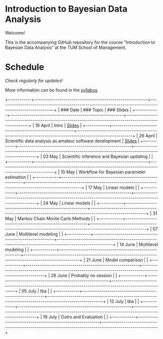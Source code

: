 # Introduction to Bayesian Data Analysis

Welcome!

This is the accompanying GitHub repository for the course "Introduction to Bayesian Data Analysis" at the TUM School of Management.

# Schedule

*Check regularly for updates!*

More information can be found in the [syllabus](https://github.com/linushof/BayesIntro/blob/main/syllabus/syllabus.md).

+------------+----------------------------------------------------------+----------------------------------------------------------------------------------------------------------+
| ### Date   | ### Topic                                                | ### Slides                                                                                               |
+------------+----------------------------------------------------------+----------------------------------------------------------------------------------------------------------+
| 19 April   | Intro                                                    | [Slides](https://www.moodle.tum.de/pluginfile.php/4521598/mod_resource/content/1/session_1_intro.pdf)    |
+------------+----------------------------------------------------------+----------------------------------------------------------------------------------------------------------+
| 26 April   | Scientific data analysis as amateur software development | [Slides](https://www.moodle.tum.de/pluginfile.php/4527976/mod_resource/content/1/session_2_software.pdf) |
+------------+----------------------------------------------------------+----------------------------------------------------------------------------------------------------------+
| 03 May     | Scientific inference and Bayesian updating               |                                                                                                          |
+------------+----------------------------------------------------------+----------------------------------------------------------------------------------------------------------+
| 10 May     | Workflow for Bayesian parameter estimation               |                                                                                                          |
+------------+----------------------------------------------------------+----------------------------------------------------------------------------------------------------------+
| 17 May     | Linear models                                            |                                                                                                          |
+------------+----------------------------------------------------------+----------------------------------------------------------------------------------------------------------+
| 24 May     | Linear models                                            |                                                                                                          |
+------------+----------------------------------------------------------+----------------------------------------------------------------------------------------------------------+
| 31 May     | Markov Chain Monte Carlo Methods                         |                                                                                                          |
+------------+----------------------------------------------------------+----------------------------------------------------------------------------------------------------------+
| 07 June    | Multilevel modeling                                      |                                                                                                          |
+------------+----------------------------------------------------------+----------------------------------------------------------------------------------------------------------+
| 14 June    | Multilevel modeling                                      |                                                                                                          |
+------------+----------------------------------------------------------+----------------------------------------------------------------------------------------------------------+
| 21 June    | Model comparison                                         |                                                                                                          |
+------------+----------------------------------------------------------+----------------------------------------------------------------------------------------------------------+
| 28 June    | Probably no session                                      |                                                                                                          |
+------------+----------------------------------------------------------+----------------------------------------------------------------------------------------------------------+
| 05 July    | tba                                                      |                                                                                                          |
+------------+----------------------------------------------------------+----------------------------------------------------------------------------------------------------------+
| 12 July    | tba                                                      |                                                                                                          |
+------------+----------------------------------------------------------+----------------------------------------------------------------------------------------------------------+
| 19 July    | Outro and Evaluation                                     |                                                                                                          |
+------------+----------------------------------------------------------+----------------------------------------------------------------------------------------------------------+
